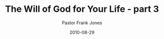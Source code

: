 ---
lunr: "true"
title: "The Will of God for Your Life - part 3"
author: "Pastor Frank Jones"
postDate: "08-29-2010"
date: 2010-08-29
category: "sermons"
slug: "2010/08/TheWillOfGodForYourLife_part3"
icon: microphone
audioLink: "TheWillOfGodForYourLife_part3"
tags: [will of god, life]
mp3: "TheWillOfGodForYourLife_part3/08292010.mp3"
ogg: "TheWillOfGodForYourLife_part3/08292010.ogg"
linkurl: "https://archive.org/download/TheWillOfGodForYourLife_part3/TheWillOfGodForYourLife_part3_files.xml"
ipath: "https://archive.org/download/TheWillOfGodForYourLife_part3/08292010.mp3"
layout: sermon.html
---